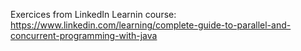 Exercices from LinkedIn Learnin course:
https://www.linkedin.com/learning/complete-guide-to-parallel-and-concurrent-programming-with-java
